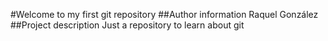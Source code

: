 
#Welcome to my first git repository
##Author information 
Raquel González
##Project description
Just a repository to learn about git

